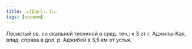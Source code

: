 ```yaml
---
title: ⒜[Дар]⒯ I⒵
tags: [ороним]
---
```


Лесистый ов. со скальной тесниной в сред. теч.; к З от г. Аджилы-Кая, впад.
справа в дол. р. Аджибей в 3,5 км от устья.
